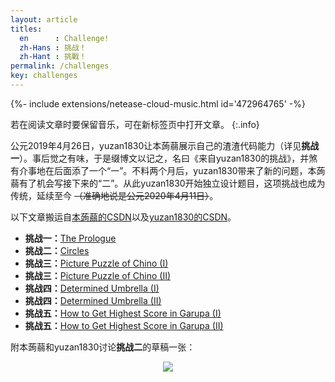 ```yaml
---
layout: article
titles:
  en      : Challenge!
  zh-Hans : 挑战！
  zh-Hant : 挑戰！
permalink: /challenges
key: challenges
---
```


<div>{%- include extensions/netease-cloud-music.html id='472964765' -%}</div>

若在阅读文章时要保留音乐，可在新标签页中打开文章。
{:.info}

公元2019年4月26日，yuzan1830让本蒟蒻展示自己的渣渣代码能力（详见**挑战一**）。事后觉之有味，于是缀博文以记之，名曰《来自yuzan1830的挑战》，并煞有介事地在后面添了一个“一”。不料两个月后，yuzan1830带来了新的问题，本蒟蒻有了机会写接下来的“二”。从此yuzan1830开始独立设计题目，这项挑战也成为传统，延续至今 ~~（准确地说是公元2020年4月11日）~~。

以下文章搬运自[本蒟蒻的CSDN](https://blog.csdn.net/PHenning)以及[yuzan1830的CSDN](https://blog.csdn.net/Balllightnings)。

- **挑战一：**[The Prologue](https://p-henning.github.io/challenge-1)
- **挑战二：**[Circles](https://p-henning.github.io/challenge-2)
- **挑战三：**[Picture Puzzle of Chino (I)](https://p-henning.github.io/challenge-3-I)
- **挑战三：**[Picture Puzzle of Chino (II)](https://p-henning.github.io/challenge-3-II)
- **挑战四：**[Determined Umbrella (I)](https://p-henning.github.io/challenge-4-I)
- **挑战四：**[Determined Umbrella (II)](https://p-henning.github.io/challenge-4-II)
- **挑战五：**[How to Get Highest Score in Garupa (I)](https://p-henning.github.io/challenge-5-I)
- **挑战五：**[How to Get Highest Score in Garupa (II)](https://p-henning.github.io/challenge-5-II)

附本蒟蒻和yuzan1830讨论**挑战二**的草稿一张：

<div align="center"><img src="https://s1.ax1x.com/2020/03/23/87v8jf.jpg"></div>
